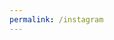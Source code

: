 ```yaml
---
permalink: /instagram
---
```


<script>window.location.replace('https://instagram.com/gabireze');</script>